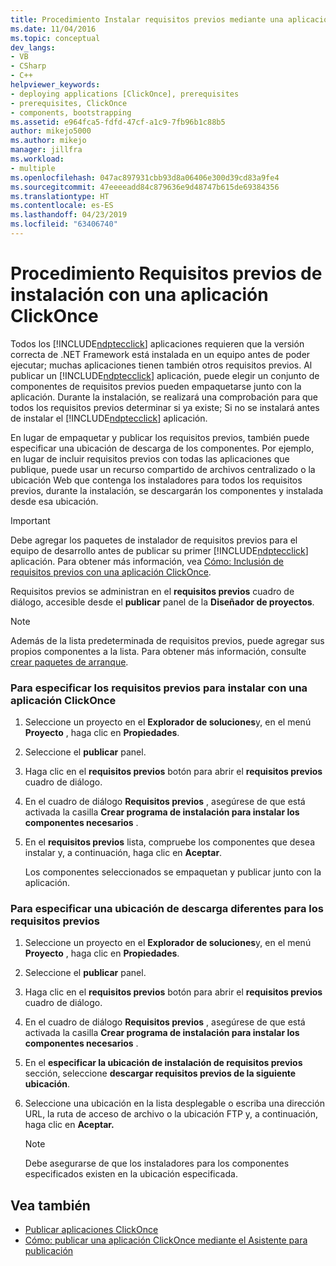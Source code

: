 ```yaml
---
title: Procedimiento Instalar requisitos previos mediante una aplicación ClickOnce | Documentos de Microsoft
ms.date: 11/04/2016
ms.topic: conceptual
dev_langs:
- VB
- CSharp
- C++
helpviewer_keywords:
- deploying applications [ClickOnce], prerequisites
- prerequisites, ClickOnce
- components, bootstrapping
ms.assetid: e964fca5-fdfd-47cf-a1c9-7fb96b1c88b5
author: mikejo5000
ms.author: mikejo
manager: jillfra
ms.workload:
- multiple
ms.openlocfilehash: 047ac897931cbb93d8a06406e300d39cd83a9fe4
ms.sourcegitcommit: 47eeeeadd84c879636e9d48747b615de69384356
ms.translationtype: HT
ms.contentlocale: es-ES
ms.lasthandoff: 04/23/2019
ms.locfileid: "63406740"
---
```

# <a name="how-to-install-prerequisites-with-a-clickonce-application"></a>Procedimiento Requisitos previos de instalación con una aplicación ClickOnce
Todos los [!INCLUDE[ndptecclick](../deployment/includes/ndptecclick_md.md)] aplicaciones requieren que la versión correcta de .NET Framework está instalada en un equipo antes de poder ejecutar; muchas aplicaciones tienen también otros requisitos previos. Al publicar un [!INCLUDE[ndptecclick](../deployment/includes/ndptecclick_md.md)] aplicación, puede elegir un conjunto de componentes de requisitos previos pueden empaquetarse junto con la aplicación. Durante la instalación, se realizará una comprobación para que todos los requisitos previos determinar si ya existe; Si no se instalará antes de instalar el [!INCLUDE[ndptecclick](../deployment/includes/ndptecclick_md.md)] aplicación.

 En lugar de empaquetar y publicar los requisitos previos, también puede especificar una ubicación de descarga de los componentes. Por ejemplo, en lugar de incluir requisitos previos con todas las aplicaciones que publique, puede usar un recurso compartido de archivos centralizado o la ubicación Web que contenga los instaladores para todos los requisitos previos, durante la instalación, se descargarán los componentes y instalada desde esa ubicación.

> [!IMPORTANT]
> Debe agregar los paquetes de instalador de requisitos previos para el equipo de desarrollo antes de publicar su primer [!INCLUDE[ndptecclick](../deployment/includes/ndptecclick_md.md)] aplicación. Para obtener más información, vea [Cómo: Inclusión de requisitos previos con una aplicación ClickOnce](../deployment/how-to-include-prerequisites-with-a-clickonce-application.md).

 Requisitos previos se administran en el **requisitos previos** cuadro de diálogo, accesible desde el **publicar** panel de la **Diseñador de proyectos**.

> [!NOTE]
> Además de la lista predeterminada de requisitos previos, puede agregar sus propios componentes a la lista. Para obtener más información, consulte [crear paquetes de arranque](../deployment/creating-bootstrapper-packages.md).

### <a name="to-specify-prerequisites-to-install-with-a-clickonce-application"></a>Para especificar los requisitos previos para instalar con una aplicación ClickOnce

1. Seleccione un proyecto en el **Explorador de soluciones**y, en el menú **Proyecto** , haga clic en **Propiedades**.

2. Seleccione el **publicar** panel.

3. Haga clic en el **requisitos previos** botón para abrir el **requisitos previos** cuadro de diálogo.

4. En el cuadro de diálogo **Requisitos previos** , asegúrese de que está activada la casilla **Crear programa de instalación para instalar los componentes necesarios** .

5. En el **requisitos previos** lista, compruebe los componentes que desea instalar y, a continuación, haga clic en **Aceptar**.

     Los componentes seleccionados se empaquetan y publicar junto con la aplicación.

### <a name="to-specify-a-different-download-location-for-prerequisites"></a>Para especificar una ubicación de descarga diferentes para los requisitos previos

1. Seleccione un proyecto en el **Explorador de soluciones**y, en el menú **Proyecto** , haga clic en **Propiedades**.

2. Seleccione el **publicar** panel.

3. Haga clic en el **requisitos previos** botón para abrir el **requisitos previos** cuadro de diálogo.

4. En el cuadro de diálogo **Requisitos previos** , asegúrese de que está activada la casilla **Crear programa de instalación para instalar los componentes necesarios** .

5. En el **especificar la ubicación de instalación de requisitos previos** sección, seleccione **descargar requisitos previos de la siguiente ubicación**.

6. Seleccione una ubicación en la lista desplegable o escriba una dirección URL, la ruta de acceso de archivo o la ubicación FTP y, a continuación, haga clic en **Aceptar.**

    > [!NOTE]
    > Debe asegurarse de que los instaladores para los componentes especificados existen en la ubicación especificada.

## <a name="see-also"></a>Vea también
- [Publicar aplicaciones ClickOnce](../deployment/publishing-clickonce-applications.md)
- [Cómo: publicar una aplicación ClickOnce mediante el Asistente para publicación](../deployment/how-to-publish-a-clickonce-application-using-the-publish-wizard.md)